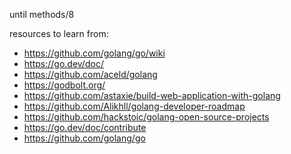 until methods/8


resources to learn from:
- https://github.com/golang/go/wiki
- https://go.dev/doc/
- https://github.com/aceld/golang
- https://godbolt.org/
- https://github.com/astaxie/build-web-application-with-golang
- https://github.com/Alikhll/golang-developer-roadmap
- https://github.com/hackstoic/golang-open-source-projects
- https://go.dev/doc/contribute
- https://github.com/golang/go
